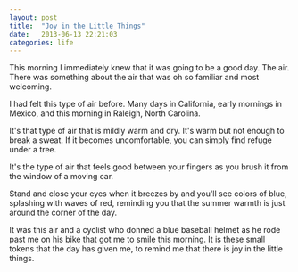 ```yaml
---
layout: post
title:  "Joy in the Little Things"
date:   2013-06-13 22:21:03
categories: life
---
```


This morning I immediately knew that it was going to be a good day. The air. There was something about the air that was oh so familiar and most welcoming.

I had felt this type of air before. Many days in California, early mornings in Mexico, and this morning in Raleigh, North Carolina.

It's that type of air that is mildly warm and dry. It's warm but not enough to break a sweat. If it becomes uncomfortable, you can simply find refuge under a tree.

It's the type of air that feels good between your fingers as you brush it from the window of a moving car.

Stand and close your eyes when it breezes by and you'll see colors of blue, splashing with waves of red, reminding you that the summer warmth is just around the corner of the day.

It was this air and a cyclist who donned a blue baseball helmet as he rode past me on his bike that got me to smile this morning. It is these small tokens that the day has given me, to remind me that there is joy in the little things.